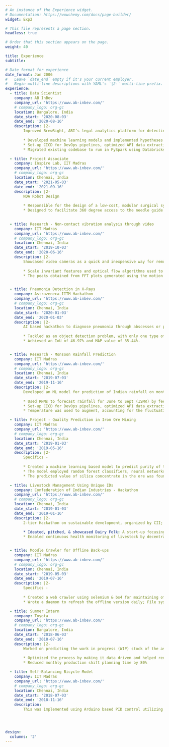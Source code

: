 ```yaml
---
# An instance of the Experience widget.
# Documentation: https://wowchemy.com/docs/page-builder/
widget: Exp2

# This file represents a page section.
headless: true

# Order that this section appears on the page.
weight: 40

title: Experience
subtitle: 

# Date format for experience
date_format: Jan 2006
#   Leave `date_end` empty if it's your current employer.
#   Begin multi-line descriptions with YAML's `|2-` multi-line prefix.
experience:
  - title: Data Scientist
    company: AB InBev
    company_url: 'https://www.ab-inbev.com/'
    # company_logo: org-gc
    location: Bangalore, India
    date_start: '2020-08-03'
    date_end: '2020-08-16'
    description: |2-
        Improved BrewRight, ABI’s legal analytics platform for detecting fraudulent transactions for financial compliance
        
        * Developed machine learning models and implemented hypotheses to flag anomalous and risky transactions
        * Set-up CICD for DevOps pipelines, optimized API data extraction scripts and achieved E2E Automation
        * Migrated existing codebase to run in PySpark using Databricks; reducing runtime by 70%, saving USD 100,000

  - title: Project Associate  
    company: Inspire Lab, IIT Madras
    company_url: 'https://www.ab-inbev.com/'
    # company_logo: org-gc
    location: Chennai, India
    date_start: '2021-05-03'
    date_end: '2021-09-16'
    description: |2-
        NDA Robot Design
        
        * Responsible for the design of a low-cost, modular surgical system to guide invasive surgical operations.
        * Designed to facilitate 360 degree access to the needle guide during surgical operations; Controlled through servo motors.
        

  - title: Research - Non-contact vibration analysis through video
    company: IIT Madras
    company_url: 'https://www.ab-inbev.com/'
    # company_logo: org-gc
    location: Chennai, India
    date_start: '2019-10-03'
    date_end: '2020-06-16'
    description: |2-
        Showcased video cameras as a quick and inexpensive way for remote, non-contact vibration analysis
        
        * Scale invariant features and optical flow algorithms used to extract the motion signal from the video frames
        * The peaks obtained from FFT plots generated using the motion signal were found to be in 8% of the body’s NF


  - title: Pneumonia Detection in X-Rays
    company: Astrazeneca-IITM Hackathon
    company_url: 'https://www.ab-inbev.com/'
    # company_logo: org-gc
    location: Chennai, India
    date_start: '2020-01-03'
    date_end: '2020-01-03'
    description: |2-
        AI based hackathon to diagnose pneumonia through abscesses or pleural effusions in X-Ray images 
        
        * Tackled as an object detection problem, with only one type of image to detect. Yolo-v3 from Darknet was used 
        * Achieved an IoU of 46.97% and MAP value of 35.44%.


  - title: Research - Monsoon Rainfall Prediction
    company: IIT Madras
    company_url: 'https://www.ab-inbev.com/'
    # company_logo: org-gc
    location: Chennai, India
    date_start: '2019-07-03'
    date_end: '2019-11-16'
    description: |2-
        Developed an ML model for prediction of Indian rainfall on monthly and seasonal time scales
        
        * Used RNNs to forecast rainfall for June to Sept (ISMR) by feeding data on rainfall and sea surface temps
        * Set-up CICD for DevOps pipelines, optimized API data extraction scripts and achieved E2E Automation
        * Temperature was used to augment, accounting for the fluctuations; the model achieved an RMS Error of 24 cm

  - title: Project - Quality Prediction in Iron Ore Mining
    company: IIT Madras
    company_url: 'https://www.ab-inbev.com/'
    # company_logo: org-gc
    location: Chennai, India
    date_start: '2019-01-03'
    date_end: '2019-05-16'
    description: |2-
        Specifics - 
        
        * Created a machine learning based model to predict purity of the Iron ore (percentage of Silica Impurity) prior to froth floatation, to enable engineers to take corrective actions and ensure that the product quality remains high
        * The model employed random forest classifiers, neural networks and XGBoost in an ensemble to predict the output Silica concentrate based on input ore properties, ore pulp condition, air flow rate &amp; other process parameters
        * The predicted value of silica concentrate in the ore was found have an R2 score of 0.941 in the testing set

  - title: Livestock Management Using Unique IDs
    company: Confederation of Indian Industries - Hackathon
    company_url: 'https://www.ab-inbev.com/'
    # company_logo: org-gc
    location: Chennai, India
    date_start: '2019-01-03'
    date_end: '2019-01-16'
    description: |2-
        2-tier Hackathon on sustainable development, organized by CII; contested by 300+ teams across 7 countries
        
        * Ideated, pitched, & showcased Dairy Folk: A start-up focusing on improving livestock management using unique IDs
        * Enabled continuous health monitoring of livestock by decentralizing storage of data for enhanced transparency


  - title: Moodle Crawler for Offline Back-ups
    company: IIT Madras
    company_url: 'https://www.ab-inbev.com/'
    # company_logo: org-gc
    location: Chennai, India
    date_start: '2019-05-03'
    date_end: '2019-07-16'
    description: |2-
        Specifics - 
        
        * Created a web crawler using selenium & bs4 for maintaining offline copy of course documents from Moodle.
        * Wrote a daemon to refresh the offline version daily; File system updated to match changes in course structure

  - title: Summer Intern
    company: Toyota
    company_url: 'https://www.ab-inbev.com/'
    # company_logo: org-gc
    location: Bangalore, India
    date_start: '2018-06-03'
    date_end: '2018-07-16'
    description: |2-
        Worked on predicting the work in progress (WIP) stock of the assembly shop. 
        
        * Optimized the process by making it data driven and helped reduce the WIP stock by 9%
        * Reduced monthly production shift planning time by 80%

  - title: Self-Balancing Bicycle Model
    company: IIT Madras
    company_url: 'https://www.ab-inbev.com/'
    # company_logo: org-gc
    location: Chennai, India
    date_start: '2018-07-03'
    date_end: '2018-11-16'
    description: 
        This was implemented using Arduino based PID control utilizing data from a gyroscope &amp. An accelerometer in a closed feedback loop to control the rotation speed of a flywheel, thereby maintaining the unstable equilibrium.
        



design:
  columns: '2'
---
```


